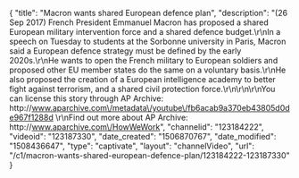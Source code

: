 {
    "title": "Macron wants shared European defence plan",
    "description": "(26 Sep 2017) French President Emmanuel Macron has proposed a shared European military intervention force and a shared defence budget.\r\nIn a speech on Tuesday to students at the Sorbonne university in Paris, Macron said a European defence strategy must be defined by the early 2020s.\r\nHe wants to open the French military to European soldiers and proposed other EU member states do the same on a voluntary basis.\r\nHe also proposed the creation of a European intelligence academy to better fight against terrorism, and a shared civil protection force.\r\n\r\n\r\nYou can license this story through AP Archive: http:\/\/www.aparchive.com\/metadata\/youtube\/fb6acab9a370eb43805d0de967f1288d \r\nFind out more about AP Archive: http:\/\/www.aparchive.com\/HowWeWork",
    "channelid": "123184222",
    "videoid": "123187330",
    "date_created": "1506870767",
    "date_modified": "1508436647",
    "type": "captivate",
    "layout": "channelVideo",
    "url": "\/c1\/macron-wants-shared-european-defence-plan\/123184222-123187330"
}